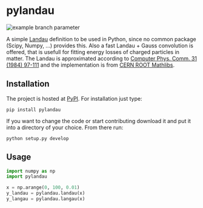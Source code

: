 # pylandau
![example branch parameter](https://github.com/Silab-Bonn/pylandau/actions/workflows/tests.yml/badge.svg?branch=master)

A simple [Landau](http://en.wikipedia.org/wiki/Landau_distribution) definition to be used in Python, since no common package (Scipy, Numpy, ...) provides this. Also a fast Landau + Gauss convolution is offered, that is usefull for fitting energy losses of charged particles in matter. The Landau is approximated according to  [Computer Phys. Comm. 31 (1984) 97-111](http://dx.doi.org/10.1016/0010-4655(84)90085-7) and the implementation is from [CERN ROOT Mathlibs](https://project-mathlibs.web.cern.ch/project-mathlibs/sw/html/PdfFuncMathCore_8cxx_source.html).

## Installation
The project is hosted at [PyPI](https://pypi.org/project/pylandau). For installation just type:
```
pip install pylandau
```

If you want to change the code or start contributing download it and put it into a directory of your choice. From there run:
```
python setup.py develop
```
## Usage

```python
import numpy as np
import pylandau

x = np.arange(0, 100, 0.01)
y_landau = pylandau.landau(x)
y_langau = pylandau.langau(x)
```
